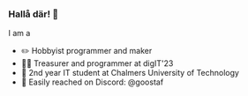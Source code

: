 ### Hallå där! 👋

I am a
- ✏️ Hobbyist programmer and maker
- 👨‍💻 Treasurer and programmer at digIT'23
- 📖 2nd year IT student at Chalmers University of Technology
- 💬 Easily reached on Discord: @goostaf
